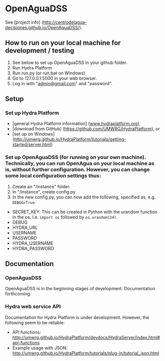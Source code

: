 # OpenAguaDSS

See [project info] (http://centrodelagua-decisiones.github.io/OpenAguaDSS/).

## How to run on your local machine for development / testing

1. See below to set up OpenAguaDSS in your github folder.
2. Run Hydra Platform
3. Run run.py (or run.bat on Windows)
4. Go to 127.0.0.1:5000 in your web browser.
5. Log in with "admin@gmail.com" and "password".

## Setup

### Set up Hydra Platform
* [general Hydra Platform information] (www.hydraplatform.org),
* [download from GitHub] (https://github.com/UMWRG/HydraPlatform), or
* [set up on Windows] (http://umwrg.github.io/HydraPlatform/tutorials/getting-started/server.html)

### Set up OpenAguaDSS (for running on your own machine). Technically, you can run OpenAgua on your local machine as is, without further configuration. However, you can change some local configuration settings thus:

1. Create an "/instance" folder.
2. In "/instance", create config.py
3. In the new config.py, you can now add the following, specified as, e.g. `DEBUG=True`.
* SECRET_KEY. This can be created in Python with the urandom function in the os. I.e. `import os` followed by `os.urandom(24)`.
* DEBUG
* HYDRA_URL
* USERNAME
* PASSWORD
* HYDRA_USERNAME
* HYDRA_PASSWORD

## Documentation

### OpenAguaDSS
OpenAguaDSS is in the beginning stages of development. Documentation forthcoming.

### Hydra web service API
Documentation for Hydra Platform is under development. However, the following seem to be reliable:
* API functions: http://umwrg.github.io/HydraPlatform/devdocs/HydraServer/index.html#api-functions
* Example usage with JSON: http://umwrg.github.io/HydraPlatform/tutorials/plug-in/tutorial_json.html